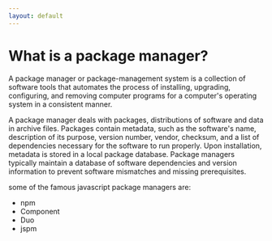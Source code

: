 ```yaml
---
layout: default
---
```

# What is a package manager?
A package manager or package-management system is a collection of software tools that automates the process of installing, upgrading, configuring, and removing computer programs for a computer's operating system in a consistent manner.

A package manager deals with packages, distributions of software and data in archive files. Packages contain metadata, such as the software's name, description of its purpose, version number, vendor, checksum, and a list of dependencies necessary for the software to run properly. Upon installation, metadata is stored in a local package database. Package managers typically maintain a database of software dependencies and version information to prevent software mismatches and missing prerequisites.

some of the famous javascript package managers are:
* npm
* Component
* Duo
* jspm